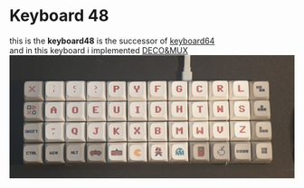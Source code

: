 # Keyboard 48
this is the **keyboard48** is the successor of [keyboard64](../keyboard64/README.md)  
and in this keyboard i implemented [DECO&MUX](../../playground/deco-mux/)
![Keyboard 48](../../img/media/keyb48_4.jpg)
